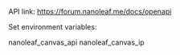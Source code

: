 API link: https://forum.nanoleaf.me/docs/openapi

Set environment variables:

 nanoleaf_canvas_api 
 nanoleaf_canvas_ip